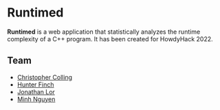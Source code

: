 # Runtimed

**Runtimed** is a web application that statistically analyzes the runtime complexity of a C++ program. It has been created for HowdyHack 2022.

## Team
- [Christopher Colling](https://github.com/horsenuggets)
- [Hunter Finch](https://github.com/hfinchy12)
- [Jonathan Lor](https://github.com/jonathan-lor)
- [Minh Nguyen](https://github.com/Minh-Dao-Nguyen)

